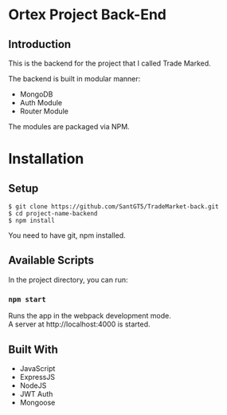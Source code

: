# Ortex Project Back-End

## Introduction

This is the backend for the project that I called Trade Marked.

The backend is built in modular manner:

- MongoDB
- Auth Module
- Router Module

The modules are packaged via NPM.

# Installation
## Setup

```
$ git clone https://github.com/SantGT5/TradeMarket-back.git
$ cd project-name-backend
$ npm install
```
You need to have git, npm installed.


## Available Scripts

In the project directory, you can run:

### `npm start`

Runs the app in the webpack development mode.\
A server at http://localhost:4000 is started.

## Built With

- JavaScript
- ExpressJS
- NodeJS
- JWT Auth
- Mongoose
